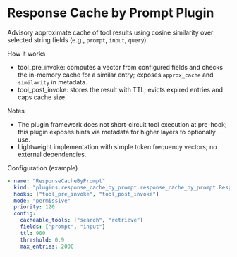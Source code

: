 # Response Cache by Prompt Plugin

Advisory approximate cache of tool results using cosine similarity over selected string fields (e.g., `prompt`, `input`, `query`).

How it works
- tool_pre_invoke: computes a vector from configured fields and checks the in-memory cache for a similar entry; exposes `approx_cache` and `similarity` in metadata.
- tool_post_invoke: stores the result with TTL; evicts expired entries and caps cache size.

Notes
- The plugin framework does not short-circuit tool execution at pre-hook; this plugin exposes hints via metadata for higher layers to optionally use.
- Lightweight implementation with simple token frequency vectors; no external dependencies.

Configuration (example)
```yaml
- name: "ResponseCacheByPrompt"
  kind: "plugins.response_cache_by_prompt.response_cache_by_prompt.ResponseCacheByPromptPlugin"
  hooks: ["tool_pre_invoke", "tool_post_invoke"]
  mode: "permissive"
  priority: 120
  config:
    cacheable_tools: ["search", "retrieve"]
    fields: ["prompt", "input"]
    ttl: 900
    threshold: 0.9
    max_entries: 2000
```

